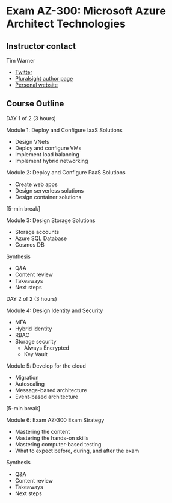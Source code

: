 
# Exam AZ-300: Microsoft Azure Architect Technologies

## Instructor contact

Tim Warner

* [Twitter](https://twitter.com/techtrainertim)
* [Pluralsight author page](https://www.pluralsight.com/authors/tim-warner)
* [Personal website](https://techtrainertim.com/)

## Course Outline

DAY 1 of 2 (3 hours)

Module 1: Deploy and Configure IaaS Solutions
  * Design VNets
  * Deploy and configure VMs
  * Implement load balancing
  * Implement hybrid networking

Module 2: Deploy and Configure PaaS Solutions
  * Create web apps
  * Design serverless solutions
  * Design container solutions

[5-min break]

Module 3: Design Storage Solutions
  * Storage accounts
  * Azure SQL Database
  * Cosmos DB

Synthesis
  * Q&A
  * Content review
  * Takeaways
  * Next steps

DAY 2 of 2 (3 hours)

Module 4: Design Identity and Security
  * MFA
  * Hybrid identity
  * RBAC
  * Storage security
      - Always Encrypted
      - Key Vault

Module 5: Develop for the cloud
  * Migration
  * Autoscaling
  * Message-based architecture
  * Event-based architecture

[5-min break]

Module 6: Exam AZ-300 Exam Strategy
  * Mastering the content
  * Mastering the hands-on skills
  * Mastering computer-based testing
  * What to expect before, during, and after the exam

Synthesis
  * Q&A
  * Content review
  * Takeaways
  * Next steps